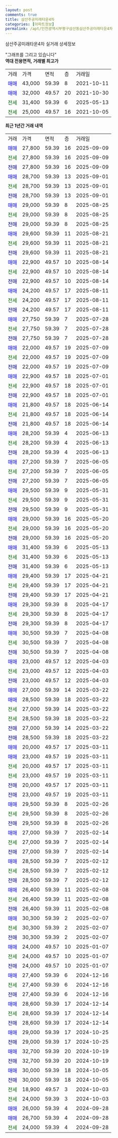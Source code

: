 ```yaml
---
layout: post
comments: true
title: 삼산주공미래타운4차
categories: [아파트정보]
permalink: /apt/인천광역시부평구삼산동삼산주공미래타운4차
---
```


삼산주공미래타운4차 실거래 상세정보

<script type="text/javascript">
  google.charts.load('current', {'packages':['line', 'corechart']});
  google.charts.setOnLoadCallback(drawChart);

  function drawChart() {
    var data = new google.visualization.DataTable();
    data.addColumn('date', '거래일');
    data.addColumn('number', "매매");
    data.addColumn('number', "전세");
    data.addColumn('number', "전매");

    data.addRows([[new Date(Date.parse("2025-09-09")), 27800, null, null], [new Date(Date.parse("2025-09-09")), null, 27800, null], [new Date(Date.parse("2025-09-09")), null, null, 27800], [new Date(Date.parse("2025-09-01")), 28700, null, null], [new Date(Date.parse("2025-09-01")), null, 28700, null], [new Date(Date.parse("2025-09-01")), null, null, 28700], [new Date(Date.parse("2025-08-25")), 29000, null, null], [new Date(Date.parse("2025-08-25")), null, 29000, null], [new Date(Date.parse("2025-08-25")), null, null, 29000], [new Date(Date.parse("2025-08-21")), 29600, null, null], [new Date(Date.parse("2025-08-21")), null, 29600, null], [new Date(Date.parse("2025-08-21")), null, null, 29600], [new Date(Date.parse("2025-08-14")), 22900, null, null], [new Date(Date.parse("2025-08-14")), null, 22900, null], [new Date(Date.parse("2025-08-14")), null, null, 22900], [new Date(Date.parse("2025-08-11")), 24200, null, null], [new Date(Date.parse("2025-08-11")), null, 24200, null], [new Date(Date.parse("2025-08-11")), null, null, 24200], [new Date(Date.parse("2025-07-28")), 27750, null, null], [new Date(Date.parse("2025-07-28")), null, 27750, null], [new Date(Date.parse("2025-07-28")), null, null, 27750], [new Date(Date.parse("2025-07-09")), 22000, null, null], [new Date(Date.parse("2025-07-09")), null, 22000, null], [new Date(Date.parse("2025-07-09")), null, null, 22000], [new Date(Date.parse("2025-07-01")), 22900, null, null], [new Date(Date.parse("2025-07-01")), null, 22900, null], [new Date(Date.parse("2025-07-01")), null, null, 22900], [new Date(Date.parse("2025-06-14")), 21800, null, null], [new Date(Date.parse("2025-06-14")), null, 21800, null], [new Date(Date.parse("2025-06-14")), null, null, 21800], [new Date(Date.parse("2025-06-13")), 28200, null, null], [new Date(Date.parse("2025-06-13")), null, 28200, null], [new Date(Date.parse("2025-06-13")), null, null, 28200], [new Date(Date.parse("2025-06-05")), 27200, null, null], [new Date(Date.parse("2025-06-05")), null, 27200, null], [new Date(Date.parse("2025-06-05")), null, null, 27200], [new Date(Date.parse("2025-05-31")), 29500, null, null], [new Date(Date.parse("2025-05-31")), null, 29500, null], [new Date(Date.parse("2025-05-31")), null, null, 29500], [new Date(Date.parse("2025-05-20")), 29000, null, null], [new Date(Date.parse("2025-05-20")), null, 29000, null], [new Date(Date.parse("2025-05-20")), null, null, 29000], [new Date(Date.parse("2025-05-13")), 31400, null, null], [new Date(Date.parse("2025-05-13")), null, 31400, null], [new Date(Date.parse("2025-05-13")), null, null, 31400], [new Date(Date.parse("2025-04-21")), 29400, null, null], [new Date(Date.parse("2025-04-21")), null, 29400, null], [new Date(Date.parse("2025-04-21")), null, null, 29400], [new Date(Date.parse("2025-04-17")), 29300, null, null], [new Date(Date.parse("2025-04-17")), null, 29300, null], [new Date(Date.parse("2025-04-17")), null, null, 29300], [new Date(Date.parse("2025-04-08")), 30500, null, null], [new Date(Date.parse("2025-04-08")), null, 30500, null], [new Date(Date.parse("2025-04-08")), null, null, 30500], [new Date(Date.parse("2025-04-03")), 23000, null, null], [new Date(Date.parse("2025-04-03")), null, 23000, null], [new Date(Date.parse("2025-04-03")), null, null, 23000], [new Date(Date.parse("2025-03-22")), 27000, null, null], [new Date(Date.parse("2025-03-22")), 28500, null, null], [new Date(Date.parse("2025-03-22")), null, 27000, null], [new Date(Date.parse("2025-03-22")), null, 28500, null], [new Date(Date.parse("2025-03-22")), null, null, 27000], [new Date(Date.parse("2025-03-22")), null, null, 28500], [new Date(Date.parse("2025-03-11")), 20000, null, null], [new Date(Date.parse("2025-03-11")), 23000, null, null], [new Date(Date.parse("2025-03-11")), null, 20000, null], [new Date(Date.parse("2025-03-11")), null, 23000, null], [new Date(Date.parse("2025-03-11")), null, null, 20000], [new Date(Date.parse("2025-03-11")), null, null, 23000], [new Date(Date.parse("2025-02-26")), 29500, null, null], [new Date(Date.parse("2025-02-26")), null, 29500, null], [new Date(Date.parse("2025-02-26")), null, null, 29500], [new Date(Date.parse("2025-02-14")), 27000, null, null], [new Date(Date.parse("2025-02-14")), null, 27000, null], [new Date(Date.parse("2025-02-14")), null, null, 27000], [new Date(Date.parse("2025-02-12")), 28500, null, null], [new Date(Date.parse("2025-02-12")), null, 28500, null], [new Date(Date.parse("2025-02-12")), null, null, 28500], [new Date(Date.parse("2025-02-08")), 26400, null, null], [new Date(Date.parse("2025-02-08")), null, 26400, null], [new Date(Date.parse("2025-02-08")), null, null, 26400], [new Date(Date.parse("2025-02-07")), 30300, null, null], [new Date(Date.parse("2025-02-07")), null, 30300, null], [new Date(Date.parse("2025-02-07")), null, null, 30300], [new Date(Date.parse("2025-01-07")), 24000, null, null], [new Date(Date.parse("2025-01-07")), null, 24000, null], [new Date(Date.parse("2025-01-07")), null, null, 24000], [new Date(Date.parse("2024-12-16")), 27400, null, null], [new Date(Date.parse("2024-12-16")), null, 27400, null], [new Date(Date.parse("2024-12-16")), null, null, 27400], [new Date(Date.parse("2024-12-14")), 28600, null, null], [new Date(Date.parse("2024-12-14")), null, 28600, null], [new Date(Date.parse("2024-12-14")), null, null, 28600], [new Date(Date.parse("2024-10-25")), 29000, null, null], [new Date(Date.parse("2024-10-25")), null, null, 29000], [new Date(Date.parse("2024-10-19")), 32700, null, null], [new Date(Date.parse("2024-10-19")), null, null, 32700], [new Date(Date.parse("2024-10-05")), 30000, null, null], [new Date(Date.parse("2024-10-05")), null, null, 30000], [new Date(Date.parse("2024-10-03")), null, 18900, null], [new Date(Date.parse("2024-10-03")), null, 24000, null], [new Date(Date.parse("2024-09-28")), 26000, null, null], [new Date(Date.parse("2024-09-28")), 26700, null, null], [new Date(Date.parse("2024-09-28")), null, 24000, null]]);

    var options = {
      hAxis: {
        format: 'yyyy/MM/dd'
      },    
      lineWidth: 0,
      pointsVisible: true,    
      title: '최근 1년간 유형별 실거래가 분포',
      legend: { position: 'bottom' }
    };

    var formatter = new google.visualization.NumberFormat({pattern:'###,###'} );
    formatter.format(data, 1);
    formatter.format(data, 2);
    
    setTimeout(function() {
        var chart = new google.visualization.LineChart(document.getElementById('columnchart_material'));
        chart.draw(data, (options));
        document.getElementById('loading').style.display = 'none';
    }, 200);
  }
</script>


<div id="loading" style="z-index:20; display: block; margin-left: 0px">"그래프를 그리고 있습니다"</div>
<div id="columnchart_material" style="width: 95%; margin-left: 0px; display: block"></div>
<!-- contents start -->
<b>역대 전용면적, 거래별 최고가</b>
<table class="sortable">
    <tr>
      <td>거래</td>
      <td>가격</td>
      <td>면적</td>
      <td>층</td>
      <td>거래일</td>
    </tr>
        <tr>
          <td><a style="color: blue">매매</a></td>
          <td>43,000</td>
          <td>59.39</td>
          <td>8</td>
          <td>2021-10-11</td>
        </tr>            <tr>
          <td><a style="color: blue">매매</a></td>
          <td>32,000</td>
          <td>49.57</td>
          <td>20</td>
          <td>2021-10-30</td>
        </tr>        
        <tr>
              <td><a style="color: darkgreen">전세</a></td>
              <td>31,400</td>
              <td>59.39</td>
              <td>6</td>
              <td>2025-05-13</td>
            </tr>            <tr>
              <td><a style="color: darkgreen">전세</a></td>
              <td>25,000</td>
              <td>49.57</td>
              <td>16</td>
              <td>2021-10-05</td>
            </tr>        
    
</table>

<b>최근 1년간 거래 내역</b>

<table class="sortable">
    <tr>
      <td>거래</td>
      <td>가격</td>
      <td>면적</td>
      <td>층</td>
      <td>거래일</td>
    </tr>
    <tr>
      <td><a style="color: blue">매매</a></td>
      <td>27,800</td>
      <td>59.39</td>
      <td>16</td>
      <td>2025-09-09</td>
    </tr>          <tr>
      <td><a style="color: darkgreen">전세</a></td>
      <td>27,800</td>
      <td>59.39</td>
      <td>16</td>
      <td>2025-09-09</td>
    </tr>          <tr>
      <td><a style="color: darkblue">전매</a></td>
      <td>27,800</td>
      <td>59.39</td>
      <td>16</td>
      <td>2025-09-09</td>
    </tr>          <tr>
      <td><a style="color: blue">매매</a></td>
      <td>28,700</td>
      <td>59.39</td>
      <td>13</td>
      <td>2025-09-01</td>
    </tr>          <tr>
      <td><a style="color: darkgreen">전세</a></td>
      <td>28,700</td>
      <td>59.39</td>
      <td>13</td>
      <td>2025-09-01</td>
    </tr>          <tr>
      <td><a style="color: darkblue">전매</a></td>
      <td>28,700</td>
      <td>59.39</td>
      <td>13</td>
      <td>2025-09-01</td>
    </tr>          <tr>
      <td><a style="color: blue">매매</a></td>
      <td>29,000</td>
      <td>59.39</td>
      <td>8</td>
      <td>2025-08-25</td>
    </tr>          <tr>
      <td><a style="color: darkgreen">전세</a></td>
      <td>29,000</td>
      <td>59.39</td>
      <td>8</td>
      <td>2025-08-25</td>
    </tr>          <tr>
      <td><a style="color: darkblue">전매</a></td>
      <td>29,000</td>
      <td>59.39</td>
      <td>8</td>
      <td>2025-08-25</td>
    </tr>          <tr>
      <td><a style="color: blue">매매</a></td>
      <td>29,600</td>
      <td>59.39</td>
      <td>11</td>
      <td>2025-08-21</td>
    </tr>          <tr>
      <td><a style="color: darkgreen">전세</a></td>
      <td>29,600</td>
      <td>59.39</td>
      <td>11</td>
      <td>2025-08-21</td>
    </tr>          <tr>
      <td><a style="color: darkblue">전매</a></td>
      <td>29,600</td>
      <td>59.39</td>
      <td>11</td>
      <td>2025-08-21</td>
    </tr>          <tr>
      <td><a style="color: blue">매매</a></td>
      <td>22,900</td>
      <td>49.57</td>
      <td>10</td>
      <td>2025-08-14</td>
    </tr>          <tr>
      <td><a style="color: darkgreen">전세</a></td>
      <td>22,900</td>
      <td>49.57</td>
      <td>10</td>
      <td>2025-08-14</td>
    </tr>          <tr>
      <td><a style="color: darkblue">전매</a></td>
      <td>22,900</td>
      <td>49.57</td>
      <td>10</td>
      <td>2025-08-14</td>
    </tr>          <tr>
      <td><a style="color: blue">매매</a></td>
      <td>24,200</td>
      <td>49.57</td>
      <td>17</td>
      <td>2025-08-11</td>
    </tr>          <tr>
      <td><a style="color: darkgreen">전세</a></td>
      <td>24,200</td>
      <td>49.57</td>
      <td>17</td>
      <td>2025-08-11</td>
    </tr>          <tr>
      <td><a style="color: darkblue">전매</a></td>
      <td>24,200</td>
      <td>49.57</td>
      <td>17</td>
      <td>2025-08-11</td>
    </tr>          <tr>
      <td><a style="color: blue">매매</a></td>
      <td>27,750</td>
      <td>59.39</td>
      <td>7</td>
      <td>2025-07-28</td>
    </tr>          <tr>
      <td><a style="color: darkgreen">전세</a></td>
      <td>27,750</td>
      <td>59.39</td>
      <td>7</td>
      <td>2025-07-28</td>
    </tr>          <tr>
      <td><a style="color: darkblue">전매</a></td>
      <td>27,750</td>
      <td>59.39</td>
      <td>7</td>
      <td>2025-07-28</td>
    </tr>          <tr>
      <td><a style="color: blue">매매</a></td>
      <td>22,000</td>
      <td>49.57</td>
      <td>19</td>
      <td>2025-07-09</td>
    </tr>          <tr>
      <td><a style="color: darkgreen">전세</a></td>
      <td>22,000</td>
      <td>49.57</td>
      <td>19</td>
      <td>2025-07-09</td>
    </tr>          <tr>
      <td><a style="color: darkblue">전매</a></td>
      <td>22,000</td>
      <td>49.57</td>
      <td>19</td>
      <td>2025-07-09</td>
    </tr>          <tr>
      <td><a style="color: blue">매매</a></td>
      <td>22,900</td>
      <td>49.57</td>
      <td>18</td>
      <td>2025-07-01</td>
    </tr>          <tr>
      <td><a style="color: darkgreen">전세</a></td>
      <td>22,900</td>
      <td>49.57</td>
      <td>18</td>
      <td>2025-07-01</td>
    </tr>          <tr>
      <td><a style="color: darkblue">전매</a></td>
      <td>22,900</td>
      <td>49.57</td>
      <td>18</td>
      <td>2025-07-01</td>
    </tr>          <tr>
      <td><a style="color: blue">매매</a></td>
      <td>21,800</td>
      <td>49.57</td>
      <td>18</td>
      <td>2025-06-14</td>
    </tr>          <tr>
      <td><a style="color: darkgreen">전세</a></td>
      <td>21,800</td>
      <td>49.57</td>
      <td>18</td>
      <td>2025-06-14</td>
    </tr>          <tr>
      <td><a style="color: darkblue">전매</a></td>
      <td>21,800</td>
      <td>49.57</td>
      <td>18</td>
      <td>2025-06-14</td>
    </tr>          <tr>
      <td><a style="color: blue">매매</a></td>
      <td>28,200</td>
      <td>59.39</td>
      <td>4</td>
      <td>2025-06-13</td>
    </tr>          <tr>
      <td><a style="color: darkgreen">전세</a></td>
      <td>28,200</td>
      <td>59.39</td>
      <td>4</td>
      <td>2025-06-13</td>
    </tr>          <tr>
      <td><a style="color: darkblue">전매</a></td>
      <td>28,200</td>
      <td>59.39</td>
      <td>4</td>
      <td>2025-06-13</td>
    </tr>          <tr>
      <td><a style="color: blue">매매</a></td>
      <td>27,200</td>
      <td>59.39</td>
      <td>7</td>
      <td>2025-06-05</td>
    </tr>          <tr>
      <td><a style="color: darkgreen">전세</a></td>
      <td>27,200</td>
      <td>59.39</td>
      <td>7</td>
      <td>2025-06-05</td>
    </tr>          <tr>
      <td><a style="color: darkblue">전매</a></td>
      <td>27,200</td>
      <td>59.39</td>
      <td>7</td>
      <td>2025-06-05</td>
    </tr>          <tr>
      <td><a style="color: blue">매매</a></td>
      <td>29,500</td>
      <td>59.39</td>
      <td>9</td>
      <td>2025-05-31</td>
    </tr>          <tr>
      <td><a style="color: darkgreen">전세</a></td>
      <td>29,500</td>
      <td>59.39</td>
      <td>9</td>
      <td>2025-05-31</td>
    </tr>          <tr>
      <td><a style="color: darkblue">전매</a></td>
      <td>29,500</td>
      <td>59.39</td>
      <td>9</td>
      <td>2025-05-31</td>
    </tr>          <tr>
      <td><a style="color: blue">매매</a></td>
      <td>29,000</td>
      <td>59.39</td>
      <td>16</td>
      <td>2025-05-20</td>
    </tr>          <tr>
      <td><a style="color: darkgreen">전세</a></td>
      <td>29,000</td>
      <td>59.39</td>
      <td>16</td>
      <td>2025-05-20</td>
    </tr>          <tr>
      <td><a style="color: darkblue">전매</a></td>
      <td>29,000</td>
      <td>59.39</td>
      <td>16</td>
      <td>2025-05-20</td>
    </tr>          <tr>
      <td><a style="color: blue">매매</a></td>
      <td>31,400</td>
      <td>59.39</td>
      <td>6</td>
      <td>2025-05-13</td>
    </tr>          <tr>
      <td><a style="color: darkgreen">전세</a></td>
      <td>31,400</td>
      <td>59.39</td>
      <td>6</td>
      <td>2025-05-13</td>
    </tr>          <tr>
      <td><a style="color: darkblue">전매</a></td>
      <td>31,400</td>
      <td>59.39</td>
      <td>6</td>
      <td>2025-05-13</td>
    </tr>          <tr>
      <td><a style="color: blue">매매</a></td>
      <td>29,400</td>
      <td>59.39</td>
      <td>17</td>
      <td>2025-04-21</td>
    </tr>          <tr>
      <td><a style="color: darkgreen">전세</a></td>
      <td>29,400</td>
      <td>59.39</td>
      <td>17</td>
      <td>2025-04-21</td>
    </tr>          <tr>
      <td><a style="color: darkblue">전매</a></td>
      <td>29,400</td>
      <td>59.39</td>
      <td>17</td>
      <td>2025-04-21</td>
    </tr>          <tr>
      <td><a style="color: blue">매매</a></td>
      <td>29,300</td>
      <td>59.39</td>
      <td>8</td>
      <td>2025-04-17</td>
    </tr>          <tr>
      <td><a style="color: darkgreen">전세</a></td>
      <td>29,300</td>
      <td>59.39</td>
      <td>8</td>
      <td>2025-04-17</td>
    </tr>          <tr>
      <td><a style="color: darkblue">전매</a></td>
      <td>29,300</td>
      <td>59.39</td>
      <td>8</td>
      <td>2025-04-17</td>
    </tr>          <tr>
      <td><a style="color: blue">매매</a></td>
      <td>30,500</td>
      <td>59.39</td>
      <td>7</td>
      <td>2025-04-08</td>
    </tr>          <tr>
      <td><a style="color: darkgreen">전세</a></td>
      <td>30,500</td>
      <td>59.39</td>
      <td>7</td>
      <td>2025-04-08</td>
    </tr>          <tr>
      <td><a style="color: darkblue">전매</a></td>
      <td>30,500</td>
      <td>59.39</td>
      <td>7</td>
      <td>2025-04-08</td>
    </tr>          <tr>
      <td><a style="color: blue">매매</a></td>
      <td>23,000</td>
      <td>49.57</td>
      <td>12</td>
      <td>2025-04-03</td>
    </tr>          <tr>
      <td><a style="color: darkgreen">전세</a></td>
      <td>23,000</td>
      <td>49.57</td>
      <td>12</td>
      <td>2025-04-03</td>
    </tr>          <tr>
      <td><a style="color: darkblue">전매</a></td>
      <td>23,000</td>
      <td>49.57</td>
      <td>12</td>
      <td>2025-04-03</td>
    </tr>          <tr>
      <td><a style="color: blue">매매</a></td>
      <td>27,000</td>
      <td>59.39</td>
      <td>14</td>
      <td>2025-03-22</td>
    </tr>          <tr>
      <td><a style="color: blue">매매</a></td>
      <td>28,500</td>
      <td>59.39</td>
      <td>18</td>
      <td>2025-03-22</td>
    </tr>          <tr>
      <td><a style="color: darkgreen">전세</a></td>
      <td>27,000</td>
      <td>59.39</td>
      <td>14</td>
      <td>2025-03-22</td>
    </tr>          <tr>
      <td><a style="color: darkgreen">전세</a></td>
      <td>28,500</td>
      <td>59.39</td>
      <td>18</td>
      <td>2025-03-22</td>
    </tr>          <tr>
      <td><a style="color: darkblue">전매</a></td>
      <td>27,000</td>
      <td>59.39</td>
      <td>14</td>
      <td>2025-03-22</td>
    </tr>          <tr>
      <td><a style="color: darkblue">전매</a></td>
      <td>28,500</td>
      <td>59.39</td>
      <td>18</td>
      <td>2025-03-22</td>
    </tr>          <tr>
      <td><a style="color: blue">매매</a></td>
      <td>20,000</td>
      <td>49.57</td>
      <td>17</td>
      <td>2025-03-11</td>
    </tr>          <tr>
      <td><a style="color: blue">매매</a></td>
      <td>23,000</td>
      <td>49.57</td>
      <td>19</td>
      <td>2025-03-11</td>
    </tr>          <tr>
      <td><a style="color: darkgreen">전세</a></td>
      <td>20,000</td>
      <td>49.57</td>
      <td>17</td>
      <td>2025-03-11</td>
    </tr>          <tr>
      <td><a style="color: darkgreen">전세</a></td>
      <td>23,000</td>
      <td>49.57</td>
      <td>19</td>
      <td>2025-03-11</td>
    </tr>          <tr>
      <td><a style="color: darkblue">전매</a></td>
      <td>20,000</td>
      <td>49.57</td>
      <td>17</td>
      <td>2025-03-11</td>
    </tr>          <tr>
      <td><a style="color: darkblue">전매</a></td>
      <td>23,000</td>
      <td>49.57</td>
      <td>19</td>
      <td>2025-03-11</td>
    </tr>          <tr>
      <td><a style="color: blue">매매</a></td>
      <td>29,500</td>
      <td>59.39</td>
      <td>8</td>
      <td>2025-02-26</td>
    </tr>          <tr>
      <td><a style="color: darkgreen">전세</a></td>
      <td>29,500</td>
      <td>59.39</td>
      <td>8</td>
      <td>2025-02-26</td>
    </tr>          <tr>
      <td><a style="color: darkblue">전매</a></td>
      <td>29,500</td>
      <td>59.39</td>
      <td>8</td>
      <td>2025-02-26</td>
    </tr>          <tr>
      <td><a style="color: blue">매매</a></td>
      <td>27,000</td>
      <td>59.39</td>
      <td>7</td>
      <td>2025-02-14</td>
    </tr>          <tr>
      <td><a style="color: darkgreen">전세</a></td>
      <td>27,000</td>
      <td>59.39</td>
      <td>7</td>
      <td>2025-02-14</td>
    </tr>          <tr>
      <td><a style="color: darkblue">전매</a></td>
      <td>27,000</td>
      <td>59.39</td>
      <td>7</td>
      <td>2025-02-14</td>
    </tr>          <tr>
      <td><a style="color: blue">매매</a></td>
      <td>28,500</td>
      <td>59.39</td>
      <td>7</td>
      <td>2025-02-12</td>
    </tr>          <tr>
      <td><a style="color: darkgreen">전세</a></td>
      <td>28,500</td>
      <td>59.39</td>
      <td>7</td>
      <td>2025-02-12</td>
    </tr>          <tr>
      <td><a style="color: darkblue">전매</a></td>
      <td>28,500</td>
      <td>59.39</td>
      <td>7</td>
      <td>2025-02-12</td>
    </tr>          <tr>
      <td><a style="color: blue">매매</a></td>
      <td>26,400</td>
      <td>59.39</td>
      <td>11</td>
      <td>2025-02-08</td>
    </tr>          <tr>
      <td><a style="color: darkgreen">전세</a></td>
      <td>26,400</td>
      <td>59.39</td>
      <td>11</td>
      <td>2025-02-08</td>
    </tr>          <tr>
      <td><a style="color: darkblue">전매</a></td>
      <td>26,400</td>
      <td>59.39</td>
      <td>11</td>
      <td>2025-02-08</td>
    </tr>          <tr>
      <td><a style="color: blue">매매</a></td>
      <td>30,300</td>
      <td>59.39</td>
      <td>2</td>
      <td>2025-02-07</td>
    </tr>          <tr>
      <td><a style="color: darkgreen">전세</a></td>
      <td>30,300</td>
      <td>59.39</td>
      <td>2</td>
      <td>2025-02-07</td>
    </tr>          <tr>
      <td><a style="color: darkblue">전매</a></td>
      <td>30,300</td>
      <td>59.39</td>
      <td>2</td>
      <td>2025-02-07</td>
    </tr>          <tr>
      <td><a style="color: blue">매매</a></td>
      <td>24,000</td>
      <td>49.57</td>
      <td>10</td>
      <td>2025-01-07</td>
    </tr>          <tr>
      <td><a style="color: darkgreen">전세</a></td>
      <td>24,000</td>
      <td>49.57</td>
      <td>10</td>
      <td>2025-01-07</td>
    </tr>          <tr>
      <td><a style="color: darkblue">전매</a></td>
      <td>24,000</td>
      <td>49.57</td>
      <td>10</td>
      <td>2025-01-07</td>
    </tr>          <tr>
      <td><a style="color: blue">매매</a></td>
      <td>27,400</td>
      <td>59.39</td>
      <td>6</td>
      <td>2024-12-16</td>
    </tr>          <tr>
      <td><a style="color: darkgreen">전세</a></td>
      <td>27,400</td>
      <td>59.39</td>
      <td>6</td>
      <td>2024-12-16</td>
    </tr>          <tr>
      <td><a style="color: darkblue">전매</a></td>
      <td>27,400</td>
      <td>59.39</td>
      <td>6</td>
      <td>2024-12-16</td>
    </tr>          <tr>
      <td><a style="color: blue">매매</a></td>
      <td>28,600</td>
      <td>59.39</td>
      <td>17</td>
      <td>2024-12-14</td>
    </tr>          <tr>
      <td><a style="color: darkgreen">전세</a></td>
      <td>28,600</td>
      <td>59.39</td>
      <td>17</td>
      <td>2024-12-14</td>
    </tr>          <tr>
      <td><a style="color: darkblue">전매</a></td>
      <td>28,600</td>
      <td>59.39</td>
      <td>17</td>
      <td>2024-12-14</td>
    </tr>          <tr>
      <td><a style="color: blue">매매</a></td>
      <td>29,000</td>
      <td>59.39</td>
      <td>17</td>
      <td>2024-10-25</td>
    </tr>          <tr>
      <td><a style="color: darkblue">전매</a></td>
      <td>29,000</td>
      <td>59.39</td>
      <td>17</td>
      <td>2024-10-25</td>
    </tr>          <tr>
      <td><a style="color: blue">매매</a></td>
      <td>32,700</td>
      <td>59.39</td>
      <td>20</td>
      <td>2024-10-19</td>
    </tr>          <tr>
      <td><a style="color: darkblue">전매</a></td>
      <td>32,700</td>
      <td>59.39</td>
      <td>20</td>
      <td>2024-10-19</td>
    </tr>          <tr>
      <td><a style="color: blue">매매</a></td>
      <td>30,000</td>
      <td>59.39</td>
      <td>18</td>
      <td>2024-10-05</td>
    </tr>          <tr>
      <td><a style="color: darkblue">전매</a></td>
      <td>30,000</td>
      <td>59.39</td>
      <td>18</td>
      <td>2024-10-05</td>
    </tr>          <tr>
      <td><a style="color: darkgreen">전세</a></td>
      <td>18,900</td>
      <td>49.57</td>
      <td>3</td>
      <td>2024-10-03</td>
    </tr>          <tr>
      <td><a style="color: darkgreen">전세</a></td>
      <td>24,000</td>
      <td>59.39</td>
      <td>3</td>
      <td>2024-10-03</td>
    </tr>          <tr>
      <td><a style="color: blue">매매</a></td>
      <td>26,000</td>
      <td>59.39</td>
      <td>4</td>
      <td>2024-09-28</td>
    </tr>          <tr>
      <td><a style="color: blue">매매</a></td>
      <td>26,700</td>
      <td>59.39</td>
      <td>4</td>
      <td>2024-09-28</td>
    </tr>          <tr>
      <td><a style="color: darkgreen">전세</a></td>
      <td>24,000</td>
      <td>59.39</td>
      <td>4</td>
      <td>2024-09-28</td>
    </tr>      </table>
<!-- contents end -->    

